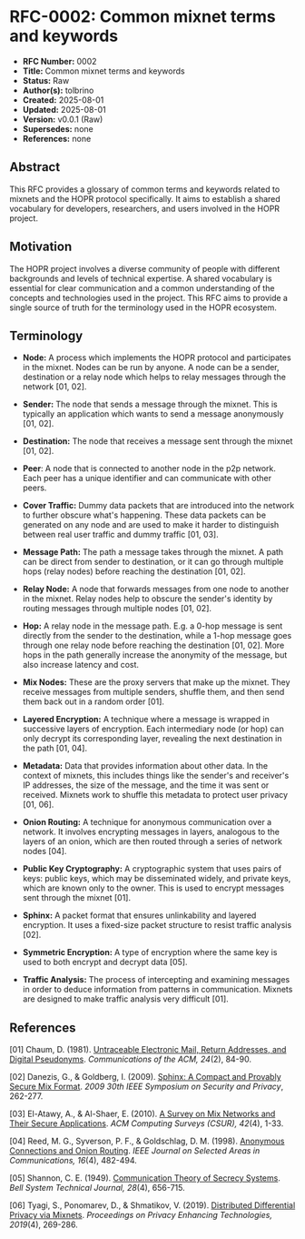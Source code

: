 # RFC-0002: Common mixnet terms and keywords

- **RFC Number:** 0002
- **Title:** Common mixnet terms and keywords
- **Status:** Raw
- **Author(s):** tolbrino
- **Created:** 2025-08-01
- **Updated:** 2025-08-01
- **Version:** v0.0.1 (Raw)
- **Supersedes:** none
- **References:** none

## Abstract

This RFC provides a glossary of common terms and keywords related to mixnets and
the HOPR protocol specifically.
It aims to establish a shared vocabulary for developers, researchers, and users
involved in the HOPR project.

## Motivation

The HOPR project involves a diverse community of people with different
backgrounds and levels of technical expertise. A shared vocabulary is essential
for clear communication and a common understanding of the concepts and
technologies used in the project. This RFC aims to provide a single source of
truth for the terminology used in the HOPR ecosystem.

## Terminology

- **Node:** A process which implements the HOPR protocol and participates in 
  the mixnet. Nodes can be run by anyone. A node can be a sender, destination or
  a relay node which helps to relay messages through the network [01, 02].

- **Sender:** The node that sends a message through the mixnet.
  This is typically an application which wants to send a message anonymously [01, 02].

- **Destination:** The node that receives a message sent through the mixnet [01, 02].

- **Peer**: A node that is connected to another node in the p2p network.
  Each peer has a unique identifier and can communicate with other peers.

- **Cover Traffic:** Dummy data packets that are introduced into the network to
  further obscure what's happening. These data packets can be generated on any
  node and are used to make it harder to distinguish between real user traffic
  and dummy traffic [01, 03].

- **Message Path:** The path a message takes through the mixnet. A path can be
  direct from sender to destination, or it can go through multiple hops (relay
  nodes) before reaching the destination [01, 02].

- **Relay Node:** A node that forwards messages from one node to another
  in the mixnet. Relay nodes help to obscure the sender's identity by routing
  messages through multiple nodes [01, 02].

- **Hop:** A relay node in the message path. E.g. a 0-hop message is sent
  directly from the sender to the destination, while a 1-hop message goes
  through one relay node before reaching the destination [01, 02]. More hops in
  the path generally increase the anonymity of the message, but also increase 
  latency and cost.

- **Mix Nodes:** These are the proxy servers that make up the mixnet. They
  receive messages from multiple senders, shuffle them, and then send them back
  out in a random order [01].

- **Layered Encryption:** A technique where a message is wrapped in successive
  layers of encryption. Each intermediary node (or hop) can only decrypt its
  corresponding layer, revealing the next destination in the path [01, 04].

- **Metadata:** Data that provides information about other data. In the context
  of mixnets, this includes things like the sender's and receiver's IP
  addresses, the size of the message, and the time it was sent or received. 
  Mixnets work to shuffle this metadata to protect user privacy [01, 06].

- **Onion Routing:** A technique for anonymous communication over a network. It
  involves encrypting messages in layers, analogous to the layers of an onion,
  which are then routed through a series of network nodes [04].

- **Public Key Cryptography:** A cryptographic system that uses pairs of keys:
  public keys, which may be disseminated widely, and private keys, which are
  known only to the owner. This is used to encrypt messages sent through the
  mixnet [01].

- **Sphinx:** A packet format that ensures unlinkability and layered encryption.
  It uses a fixed-size packet structure to resist traffic analysis [02].

- **Symmetric Encryption:** A type of encryption where the same key is used to both encrypt and decrypt data [05].

- **Traffic Analysis:** The process of intercepting and examining messages in
  order to deduce information from patterns in communication. Mixnets are
  designed to make traffic analysis very difficult [01].

## References

[01] Chaum, D. (1981). [Untraceable Electronic Mail, Return Addresses, and Digital Pseudonyms](https://www.freehaven.net/anonbib/cache/chaum-mix.pdf). *Communications of the ACM, 24*(2), 84-90.

[02] Danezis, G., & Goldberg, I. (2009). [Sphinx: A Compact and Provably Secure Mix Format](https://cypherpunks.ca/~iang/pubs/Sphinx_Oakland09.pdf). *2009 30th IEEE Symposium on Security and Privacy*, 262-277.

[03] El-Atawy, A., & Al-Shaer, E. (2010). [A Survey on Mix Networks and Their Secure Applications](https://dl.acm.org/doi/10.1145/1749603.1749605). *ACM Computing Surveys (CSUR), 42*(4), 1-33.

[04] Reed, M. G., Syverson, P. F., & Goldschlag, D. M. (1998). [Anonymous Connections and Onion Routing](https://www.onion-router.net/Publications/JSAC-1998.pdf). *IEEE Journal on Selected Areas in Communications, 16*(4), 482-494.

[05] Shannon, C. E. (1949). [Communication Theory of Secrecy Systems](https://www.cs.ru.nl/~jhh/pub/secsem/shannon1949.pdf). *Bell System Technical Journal, 28*(4), 656-715.

[06] Tyagi, S., Ponomarev, D., & Shmatikov, V. (2019). [Distributed Differential Privacy via Mixnets](https://petsymposium.org/2019/files/papers/issue4/popets-2019-0069.pdf). *Proceedings on Privacy Enhancing Technologies, 2019*(4), 269-286.

